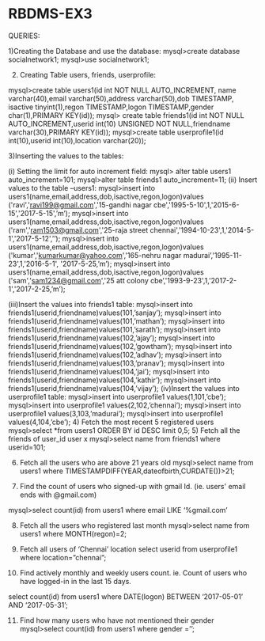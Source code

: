 # RBDMS-EX3

QUERIES:

1)Creating the Database and use the database:
mysql>create database socialnetwork1;
mysql>use socialnetwork1;

2) Creating Table users, friends, userprofile:

mysql>create table users1(id int NOT NULL AUTO_INCREMENT, name varchar(40),email varchar(50),address varchar(50),dob TIMESTAMP, isactive tinyint(1),regon TIMESTAMP,logon TIMESTAMP,gender char(1),PRIMARY KEY(id));
mysql> create table friends1(id int NOT NULL AUTO_INCREMENT,userid int(10) UNSIGNED  NOT NULL,friendname varchar(30),PRIMARY KEY(id));
mysql>create table userprofile1(id int(10),userid int(10),location varchar(20));

3)Inserting the values to the tables:

(i) Setting the limit for auto increment field:
mysql> alter table users1 auto_increment=101;
mysql>alter table friends1 auto_increment=11;
(ii) Insert values to the table –users1:
mysql>insert into users1(name,email,address,dob,isactive,regon,logon)values
('ravi','ravi199@gmail.com','15-gandhi nagar cbe','1995-5-10',1,'2015-6-15','2017-5-15',’m’);
mysql>insert into users1(name,email,address,dob,isactive,regon,logon)values
('ram','ram1503@gmail.com','25-raja street chennai','1994-10-23',1,'2014-5-1','2017-5-12',’’);
mysql>insert into users1(name,email,address,dob,isactive,regon,logon)values
('kumar','kumarkumar@yahoo.com','165-nehru nagar madurai’,'1995-11-23',1,'2016-5-1',
'2017-5-25,’m’);
mysql>insert into users1(name,email,address,dob,isactive,regon,logon)values
('sam','sam1234@gmail.com','25 att colony cbe’,'1993-9-23',1,'2017-2-1','2017-2-25,’m’);

(iii)Insert the values into friends1 table:
mysql>insert into friends1(userid,friendname)values(101,’sanjay’);
mysql>insert into friends1(userid,friendname)values(101,’mathan’);
mysql>insert into friends1(userid,friendname)values(101,’sarath’);
mysql>insert into friends1(userid,friendname)values(102,’ajay’);
mysql>insert into friends1(userid,friendname)values(102,’gowtham’);
mysql>insert into friends1(userid,friendname)values(102,’adhav’);
mysql>insert into friends1(userid,friendname)values(103,’pranav’);
mysql>insert into friends1(userid,friendname)values(104,’jai’);
mysql>insert into friends1(userid,friendname)values(104,’kathir’);
mysql>insert into friends1(userid,friendname)values(104,’vijay’);
(iv)Insert the values into userprofile1 table:
mysql>insert into userprofile1 values(1,101,’cbe’);
mysql>insert into userprofile1 values(2,102,’chennai’);
mysql>insert into userprofile1 values(3,103,’madurai’);
mysql>insert into userprofile1 values(4,104,’cbe’);
4) Fetch the most recent 5 registered users
mysql>select *from users1 ORDER BY id DESC limit 0,5;
5) Fetch all the friends of user_id user x 
mysql>select name from friends1 where userid=101;

6) Fetch all the users who are above 21 years old
mysql>select name from users1 where TIMESTAMPDIFF(YEAR,dateofbirth,CURDATE())>21;
 
7) Find the count of users who signed-up with gmail Id. (ie. users' email ends with 
@gmail.com) 

mysql>select count(id) from users1 where email LIKE ‘%gmail.com’

8) Fetch all the users who registered last month 
mysql>select name from users1 where MONTH(regon)=2;

9) Fetch all users of ‘Chennai’ location
select userid from userprofile1 where location=”chennai”;

10) Find actively monthly and weekly users count. ie. Count of users who have logged-in 
in the last 15 days. 

select count(id) from users1 where DATE(logon) BETWEEN ‘2017-05-01’ AND ‘2017-05-31’;

11) Find how many users who have not mentioned their gender
mysql>select count(id) from users1 where gender =’’;
